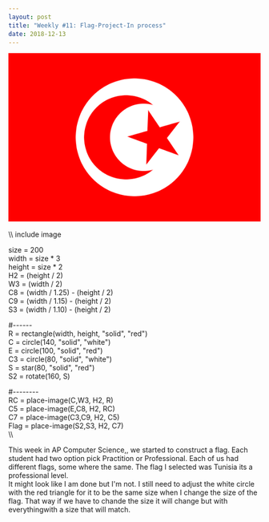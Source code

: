 ```yaml
---
layout: post
title: "Weekly #11: Flag-Project-In process"
date: 2018-12-13
---
```

![Flag image](/images/Flag3.png)

\\\ 
include image <br/>

size = 200 <br/>
width =  size * 3 <br/>
height = size * 2 <br/>
H2 = (height / 2) <br/>
W3 = (width / 2) <br/>
C8 = (width / 1.25) - (height / 2) <br/>
C9 = (width / 1.15) - (height / 2) <br/>
S3 = (width / 1.10) - (height / 2) <br/>

#------ <br/>
R = rectangle(width, height, "solid", "red") <br/>
C = circle(140, "solid", "white") <br/>
E = circle(100, "solid", "red") <br/>
C3 = circle(80, "solid", "white") <br/>
S = star(80, "solid", "red") <br/>
S2 = rotate(160, S) <br/>

#-------- <br/>
RC = place-image(C,W3, H2, R) <br/>
C5 = place-image(E,C8, H2, RC) <br/>
C7 = place-image(C3,C9, H2, C5) <br/>
Flag = place-image(S2,S3, H2, C7) <br/> 
\\\ <br/>

This week in AP Computer Science,, we started to construct a flag. Each student had two option pick Practition or Professional. Each of us had different flags, some where the same. The flag I selected was Tunisia its a professional level. <br/>
It might look like I am done but I'm not. I still need to adjust the white circle with the red triangle for it to be the same size when I change the size of the flag. That way if we have to chande the size it will change but with everythingwith a size that will match.

